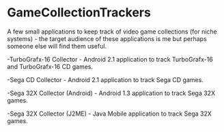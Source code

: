 # GameCollectionTrackers
A few small applications to keep track of video game collections (for niche systems) - the target audience of these applications is me but perhaps someone else will find them useful.

-TurboGrafx-16 Collector - Android 2.1 application to track TurboGrafx-16 and TurboGrafx-16 CD games.

-Sega CD Collector - Android 2.1 application to track Sega CD games.

-Sega 32X Collector (Android) - Android 1.3 application to track Sega 32X games.

-Sega 32X Collector (J2ME) - Java Mobile application to track Sega 32X games. 
